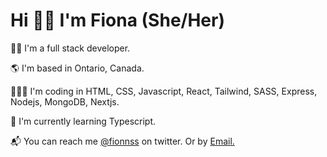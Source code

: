 <h1>Hi 👋🏾 I'm Fiona (She/Her)</h1>
<section>
<p>👩🏾 I'm a full stack developer.</p>
<p>🌎 I'm based in Ontario, Canada.</p>
<p>👩🏾‍💻 I'm coding in HTML, CSS, Javascript, React, Tailwind, SASS, Express, Nodejs, MongoDB, Nextjs.</p>
<p>🌱 I'm currently learning Typescript.</p> 
<p>📬 You can reach me <a href="https://twitter.com/Fionnss">@fionnss</a> on twitter. Or by <a href="mailto:fiona.attah@yahoo.com">Email.</a> </p>
</section>

<!--
**fionss/fionss** is a ✨ _special_ ✨ repository because its `README.md` (this file) appears on your GitHub profile.

Here are some ideas to get you started:

- 🔭 I’m currently working on ...
- 🌱 I’m currently learning ...
- 👯 I’m looking to collaborate on ...
- 🤔 I’m looking for help with ...
- 💬 Ask me about ...
- 📫 How to reach me: ...
- 😄 Pronouns: ...
- ⚡ Fun fact: ...
-->
